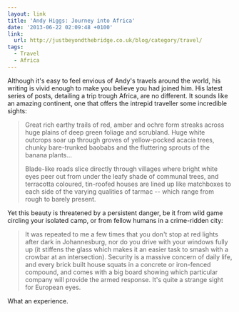 ```yaml
---
layout: link
title: 'Andy Higgs: Journey into Africa'
date: '2013-06-22 02:09:48 +0100'
link:
  url: http://justbeyondthebridge.co.uk/blog/category/travel/
tags:
  - Travel
  - Africa
---
```

Although it's easy to feel envious of Andy's travels around the world, his writing is vivid enough to make you believe you had joined him. His latest series of posts, detailing a trip trough Africa, are no different. It sounds like an amazing continent, one that offers the intrepid traveller some incredible sights:

> Great rich earthy trails of red, amber and ochre form streaks across huge plains of deep green foliage and scrubland. Huge white outcrops soar up through groves of yellow-pocked acacia trees, chunky bare-trunked baobabs and the fluttering sprouts of the banana plants...
> 
> Blade-like roads slice directly through villages where bright white eyes peer out from under the leafy shade of communal trees, and terracotta coloured, tin-roofed houses are lined up like matchboxes to each side of the varying qualities of tarmac -- which range from rough to barely present.

Yet this beauty is threatened by a persistent danger, be it from wild game circling your isolated camp, or from fellow humans in a crime-ridden city:

> It was repeated to me a few times that you don't stop at red lights after dark in Johannesburg, nor do you drive with your windows fully up (it stiffens the glass which makes it an easier task to smash with a crowbar at an intersection). Security is a massive concern of daily life, and every brick built house squats in a concrete or iron-fenced compound, and comes with a big board showing which particular company will provide the armed response. It's quite a strange sight for European eyes.

What an experience.
